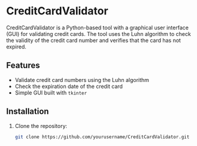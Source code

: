 # CreditCardValidator

CreditCardValidator is a Python-based tool with a graphical user interface (GUI) for validating credit cards. The tool uses the Luhn algorithm to check the validity of the credit card number and verifies that the card has not expired.

## Features
- Validate credit card numbers using the Luhn algorithm
- Check the expiration date of the credit card
- Simple GUI built with `tkinter`

## Installation
1. Clone the repository:
   ```sh
   git clone https://github.com/yourusername/CreditCardValidator.git
